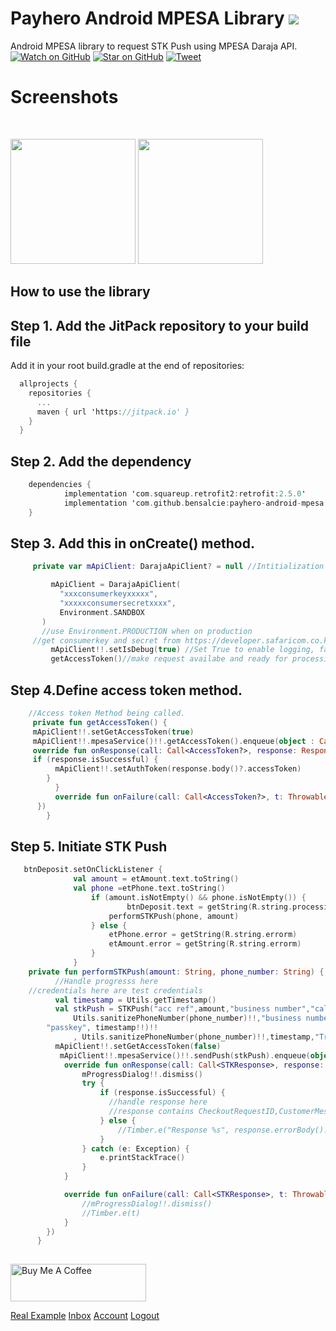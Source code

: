 # Payhero Android MPESA Library [![](https://jitpack.io/v/bensalcie/payhero-android-mpesa.svg)](https://jitpack.io/#bensalcie/payhero-android-mpesa)
  Android MPESA library to request STK Push using MPESA Daraja API.
  [![Watch on GitHub](https://img.shields.io/github/watchers/jonsn0w/hyde.svg?style=social)](https://github.com/jonsn0w/Hyde/watchers)
[![Star on GitHub](https://img.shields.io/github/stars/jonsn0w/hyde.svg?style=social)](https://github.com/jonsn0w/hyde/stargazers)
[![Tweet](https://img.shields.io/twitter/url/https/github.com/jonsn0w/hyde.svg?style=social)](https://twitter.com/intent/tweet?text=Check%20out%20Hyde!%20%E2%9C%A8%20An%20accessible,%20open-source%20markdown%20editor%20for%20any%20user%20E2%9C%A8%20https://github.com/jonsn0w/hyde%20%F0%9F%A4%97)
 # Screenshots
  <p float="center">
  <img src="https://github.com/bensalcie/payhero-android-mpesa/blob/main/screen.jpg" width="200" /> 
  <img src="https://github.com/bensalcie/payhero-android-mpesa/blob/main/screentwo.jpg" width="200" />
  </p>


## How to use the library

## Step 1. Add the JitPack repository to your build file
  Add it in your root build.gradle at the end of repositories:
  ```kotlin
    allprojects {
      repositories {
        ...
        maven { url 'https://jitpack.io' }
      }
    }
   ```
##  Step 2. Add the dependency
```kotlin
    dependencies {
            implementation 'com.squareup.retrofit2:retrofit:2.5.0'
            implementation 'com.github.bensalcie:payhero-android-mpesa:0.1.6'
    }
  ```
 ## Step 3. Add this in onCreate() method.
 ```kotlin
      private var mApiClient: DarajaApiClient? = null //Intitialization before on create

          mApiClient = DarajaApiClient(
            "xxxconsumerkeyxxxxx",
            "xxxxxconsumersecretxxxx",
            Environment.SANDBOX
        )
        //use Environment.PRODUCTION when on production
      //get consumerkey and secret from https://developer.safaricom.co.ke/user/me/apps
          mApiClient!!.setIsDebug(true) //Set True to enable logging, false to disable.
          getAccessToken()//make request availabe and ready for processing.
 ```
## Step 4.Define access token method.
```kotlin
    //Access token Method being called.
     private fun getAccessToken() {
     mApiClient!!.setGetAccessToken(true)
     mApiClient!!.mpesaService()!!.getAccessToken().enqueue(object : Callback<AccessToken> {
     override fun onResponse(call: Call<AccessToken?>, response: Response<AccessToken>) {
     if (response.isSuccessful) {
          mApiClient!!.setAuthToken(response.body()?.accessToken)
        }
          }
          override fun onFailure(call: Call<AccessToken?>, t: Throwable) {}
      })
        }
  ```
##  Step 5. Initiate STK Push
```kotlin
   btnDeposit.setOnClickListener {
              val amount = etAmount.text.toString()
              val phone =etPhone.text.toString()
                  if (amount.isNotEmpty() && phone.isNotEmpty()) {
                          btnDeposit.text = getString(R.string.processing)
                      performSTKPush(phone, amount)
                  } else {
                      etPhone.error = getString(R.string.errorm)
                      etAmount.error = getString(R.string.errorm)
                  }
              }
    private fun performSTKPush(amount: String, phone_number: String) {
          //Handle progresss here
    //credentials here are test credentials
          val timestamp = Utils.getTimestamp()
          val stkPush = STKPush("acc ref",amount,"business number","callback url",
              Utils.sanitizePhoneNumber(phone_number)!!,"business number",Utils.getPassword("business number", 
        "passkey", timestamp!!)!!
              , Utils.sanitizePhoneNumber(phone_number)!!,timestamp,"Trans. desc",Environment.TransactionType.CustomerPayBillOnline)
          mApiClient!!.setGetAccessToken(false)
           mApiClient!!.mpesaService()!!.sendPush(stkPush).enqueue(object : Callback<STKResponse> {
            override fun onResponse(call: Call<STKResponse>, response: Response<STKResponse>) {
                mProgressDialog!!.dismiss()
                try {
                    if (response.isSuccessful) {
                      //handle response here
                      //response contains CheckoutRequestID,CustomerMessage,MerchantRequestID,ResponseCode,ResponseDescription
                    } else {
                        //Timber.e("Response %s", response.errorBody()!!.string())
                    }
                } catch (e: Exception) {
                    e.printStackTrace()
                }
            }

            override fun onFailure(call: Call<STKResponse>, t: Throwable) {
                //mProgressDialog!!.dismiss()
                //Timber.e(t)
            }
        })
      }
      
   ```
<a href="https://www.buymeacoffee.com/bensalcie" target="_blank"><img src="https://cdn.buymeacoffee.com/buttons/v2/default-blue.png" alt="Buy Me A Coffee" style="height: 60px !important;width: 217px !important;" ></a>

<div class="button-group minor-group">
    <a href="https://play.google.com/store/apps/details?id=bs.dicemoney.app" class="button primary">Real Example</a>
    <a href="#" class="button">Inbox</a>
    <a href="#" class="button">Account</a>
    <a href="#" class="button">Logout</a>
</div>


